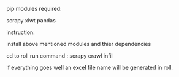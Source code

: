 pip modules required:

scrapy
xlwt
pandas

instruction:

install above mentioned modules and thier dependencies

cd to roll
run command : scrapy crawl infil

if everything goes well an excel file name will be generated in roll.
